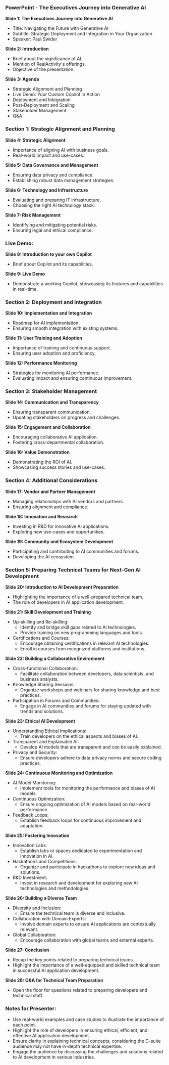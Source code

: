 ### PowerPoint - The Executives Journey into Generative AI

**Slide 1: The Executives Journey into Generative AI**

- Title: Navigating the Future with Generative AI
- Subtitle: Strategic Deployment and Integration in Your Organization
- Speaker: Paul Swider

**Slide 2: Introduction**

- Brief about the significance of AI.
- Mention of RealActivity's offerings.
- Objective of the presentation.

**Slide 3: Agenda**

- Strategic Alignment and Planning
- Live Demo: Your Custom Copilot in Action
- Deployment and Integration
- Post-Deployment and Scaling
- Stakeholder Management
- Q&A

### Section 1: Strategic Alignment and Planning

**Slide 4: Strategic Alignment**

- Importance of aligning AI with business goals.
- Real-world impact and use-cases.

**Slide 5: Data Governance and Management**

- Ensuring data privacy and compliance.
- Establishing robust data management strategies.

**Slide 6: Technology and Infrastructure**

- Evaluating and preparing IT infrastructure.
- Choosing the right AI technology stack.

**Slide 7: Risk Management**

- Identifying and mitigating potential risks.
- Ensuring legal and ethical compliance.

### Live Demo:

**Slide 8: Introduction to your own Copilot**

- Brief about Copilot and its capabilities.

**Slide 9: Live Demo**

- Demonstrate a working Copilot, showcasing its features and capabilities in real-time.

### Section 2: Deployment and Integration

**Slide 10: Implementation and Integration**

- Roadmap for AI implementation.
- Ensuring smooth integration with existing systems.

**Slide 11: User Training and Adoption**

- Importance of training and continuous support.
- Ensuring user adoption and proficiency.

**Slide 12: Performance Monitoring**

- Strategies for monitoring AI performance.
- Evaluating impact and ensuring continuous improvement.

### Section 3: Stakeholder Management

**Slide 14: Communication and Transparency**

- Ensuring transparent communication.
- Updating stakeholders on progress and challenges.

**Slide 15: Engagement and Collaboration**

- Encouraging collaborative AI application.
- Fostering cross-departmental collaboration.

**Slide 16: Value Demonstration**

- Demonstrating the ROI of AI.
- Showcasing success stories and use-cases.

### Section 4: Additional Considerations

**Slide 17: Vendor and Partner Management**

- Managing relationships with AI vendors and partners.
- Ensuring alignment and compliance.

**Slide 18: Innovation and Research**

- Investing in R&D for innovative AI applications.
- Exploring new use-cases and opportunities.

**Slide 19: Community and Ecosystem Development**

- Participating and contributing to AI communities and forums.
- Developing the AI ecosystem.

### Section 5: Preparing Technical Teams for Next-Gen AI Development

**Slide 20: Introduction to AI Development Preparation**

- Highlighting the importance of a well-prepared technical team.
- The role of developers in AI application development.

**Slide 21: Skill Development and Training**

- Up-skilling and Re-skilling:
  - Identify and bridge skill gaps related to AI technologies.
  - Provide training on new programming languages and tools.
- Certifications and Courses:
  - Encourage obtaining certifications in relevant AI technologies.
  - Enroll in courses from recognized platforms and institutions.

**Slide 22: Building a Collaborative Environment**

- Cross-functional Collaboration:
  - Facilitate collaboration between developers, data scientists, and business analysts.
- Knowledge Sharing Sessions:
  - Organize workshops and webinars for sharing knowledge and best practices.
- Participation in Forums and Communities:
  - Engage in AI communities and forums for staying updated with trends and solutions.

**Slide 23: Ethical AI Development**

- Understanding Ethical Implications:
  - Train developers on the ethical aspects and biases of AI.
- Transparent and Explainable AI:
  - Develop AI models that are transparent and can be easily explained.
- Privacy and Security:
  - Ensure developers adhere to data privacy norms and secure coding practices.

**Slide 24: Continuous Monitoring and Optimization**

- AI Model Monitoring:
  - Implement tools for monitoring the performance and biases of AI models.
- Continuous Optimization:
  - Ensure ongoing optimization of AI models based on real-world performance.
- Feedback Loops:
  - Establish feedback loops for continuous improvement and adaptation.

**Slide 25: Fostering Innovation**

- Innovation Labs:
  - Establish labs or spaces dedicated to experimentation and innovation in AI.
- Hackathons and Competitions:
  - Organize and participate in hackathons to explore new ideas and solutions.
- R&D Investment:
  - Invest in research and development for exploring new AI technologies and methodologies.

**Slide 26: Building a Diverse Team**

- Diversity and Inclusion:
  - Ensure the technical team is diverse and inclusive.
- Collaboration with Domain Experts:
  - Involve domain experts to ensure AI applications are contextually relevant.
- Global Collaboration:
  - Encourage collaboration with global teams and external experts.

**Slide 27: Conclusion**

- Recap the key points related to preparing technical teams.
- Highlight the importance of a well-equipped and skilled technical team in successful AI application development.

**Slide 28: Q&A for Technical Team Preparation**

- Open the floor for questions related to preparing developers and technical staff.

### Notes for Presenter:

- Use real-world examples and case studies to illustrate the importance of each point.
- Highlight the role of developers in ensuring ethical, efficient, and effective AI application development.
- Ensure clarity in explaining technical concepts, considering the C-suite audience may not have in-depth technical expertise.
- Engage the audience by discussing the challenges and solutions related to AI development in various industries.